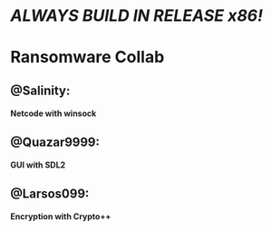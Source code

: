 # _ALWAYS BUILD IN RELEASE x86!_
# Ransomware Collab

## @Salinity:
#### Netcode with winsock
## @Quazar9999:
#### GUI with SDL2
## @Larsos099:
#### Encryption with Crypto++
